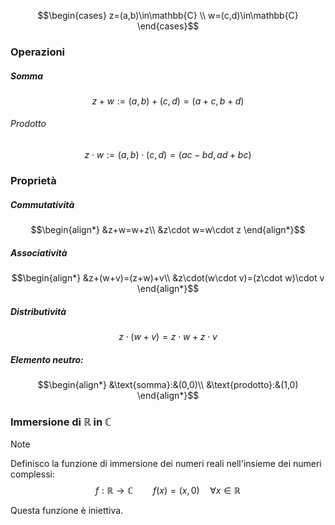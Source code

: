 $$\begin{cases}
z=(a,b)\in\mathbb{C} \\
w=(c,d)\in\mathbb{C}
\end{cases}$$
### Operazioni
##### Somma
$$z+w:=(a,b)+(c,d)=(a+c,b+d)$$
###### Prodotto
$$z\cdot w:=(a,b)\cdot(c,d)=(ac-bd,ad+bc)$$

### Proprietà
##### Commutatività
$$\begin{align*}
&z+w=w+z\\
&z\cdot w=w\cdot z
\end{align*}$$
##### Associatività
$$\begin{align*}
&z+(w+v)=(z+w)+v\\
&z\cdot(w\cdot v)=(z\cdot w)\cdot v
\end{align*}$$
##### Distributività
$$z\cdot(w+v)=z\cdot w+z\cdot v$$
##### Elemento neutro:
$$\begin{align*}
&\text{somma}:&(0,0)\\
&\text{prodotto}:&(1,0)
\end{align*}$$

### Immersione di $\mathbb{R}$ in $\mathbb{C}$
>[!note]
>Definisco la funzione di immersione dei numeri reali nell'insieme dei numeri complessi:
>$$f:\mathbb{R}\to\mathbb{C}\qquad f(x)=(x,0)\quad\forall x\in\mathbb{R}$$

Questa funzione è iniettiva.
